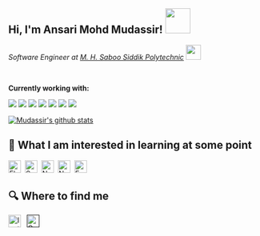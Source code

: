 <h2> Hi, I'm Ansari Mohd Mudassir! <img src="https://media3.giphy.com/media/VFGsPXfFeIcGdtwAIC/200.webp?cid=ecf05e47y3ib24yq1o8ig2z6cdo2fj38nc6bdly0gojbzwvy&rid=200.webp&ct=s" width="50"></h2>
<!-- <img align='right' src="https://media.giphy.com/media/ieyl9zmCjO4b4t6qoY/giphy.gif" width="230"> -->
<p><em>Software Engineer at <a href="https://eventsmhssp.in/">M. H. Saboo Siddik Polytechnic</a>
<img src="https://media.giphy.com/media/fYSnHlufseco8Fh93Z/giphy.gif" width="30"></br>
</em></p>
</br>

**Currently working with:**

<a href="https://www.python.org/" title="Python"><img src="icons/python.png" /></a>
<a href="https://git-scm.com/" title="Git"><img src="icons/git.png" /></a>
<a href="https://github.com/" title="GitHub"><img src="icons/github.png" /></a>
<a href="https://en.wikipedia.org/wiki/JavaScript" title="JavaScript"><img src="icons/javascript.png" /></a>
<a href="https://www.mysql.com/" title="MySQL"><img src="icons/mysql.png" /></a>
<a href="https://code.visualstudio.com/" title="Visual Studio Code"><img src="icons/vscode.png" /></a>
<a href="https://www.java.com/en/" title="Java"><img src="icons/java.png" /></a>

[![Mudassir's github stats](https://github-readme-stats.vercel.app/api?username=mudassir-07&show_icons=true&theme=merko)](https://github.com/mudassir-07)


## 👾  What I am interested in learning at some point

<img src="https://img.shields.io/badge/Flutter-282C34?logo=flutter&logoColor=02569B" alt="Flutter logo" title="Flutter" height="25" />&nbsp;
<img src="https://img.shields.io/badge/Sass-282C34?logo=sass&logoColor=CC6699" alt="Sass logo" title="Sass" height="25" />&nbsp;
<img src="https://img.shields.io/badge/Node.js-282C34?logo=node.js&logoColor=339933" alt="Node.js logo" title="Node.js" height="25" />&nbsp;
<img src="https://img.shields.io/badge/Next.js-282C34?logo=next.js&logoColor=FFFFFF" alt="Next.js logo" title="Next.js" height="25" />&nbsp;
<img src="https://img.shields.io/badge/Express-282C34?logo=express&logoColor=FFFFFF" alt="Express.js logo" title="Express.js" height="25" />
## 🔍  Where to find me

[<img src="https://img.shields.io/badge/Instagram-282C34?logo=instagram&logoColor=db00db" alt="Instagram logo" title="Instagram" height="25" />](https://www.instagram.com/mudassir.ia/)
&nbsp;
[<img src="https://img.shields.io/badge/mudassirimranansari@gmail.com-282C34?logo=gmail&logoColor=0077B5" alt="G-Mail logo" title="G-Mail" height="25" />]()
